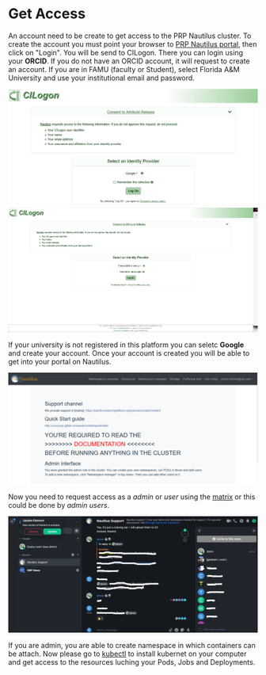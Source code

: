 # Get Access 
An account need to be create to get access to the PRP Nautilus cluster. To create the account you must point your browser to [PRP Nautilus portal](https://portal.nrp-nautilus.io), then click on "Login". You will be send to CILogon. There you can login using your **ORCID**.  If you do not have an ORCID account, it will request to create an account. If you are in FAMU (faculty or Student), select Florida A&M University and use your institutional email and password.    

![CILogon](https://github.com/CarlosTheran/NautilusTutorial/blob/main/img/CILogon.PNG)
![CILogonFAMU](https://github.com/CarlosTheran/NautilusTutorial/blob/main/img/famu.png)

If your university is not registered in this platform you can seletc **Google** and create your account. Once your account is created you will be able to get into your portal on Nautilus.

![Portal](https://github.com/CarlosTheran/NautilusTutorial/blob/main/img/nautilus.PNG)

Now you need to request access as a *admin* or *user* using the [matrix](https://ucsd-prp.gitlab.io/userdocs/start/contact/) or this could be done by *admin users*.

![admin_request](https://github.com/CarlosTheran/NautilusTutorial/blob/main/img/admin_matrix.png)

If you are admin, you are able to create namespace in which containers can be attach. Now please go to [kubectl](https://github.com/CarlosTheran/NautilusTutorial/blob/main/installing%20kubectl/kubectl_install.md) to install kubernet on your computer and get access to the resources luching your Pods, Jobs and Deployments.
